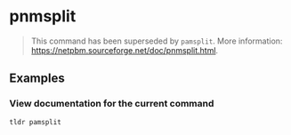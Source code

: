 # pnmsplit

> This command has been superseded by `pamsplit`. More information: <https://netpbm.sourceforge.net/doc/pnmsplit.html>.

## Examples

### View documentation for the current command

```bash
tldr pamsplit
```
